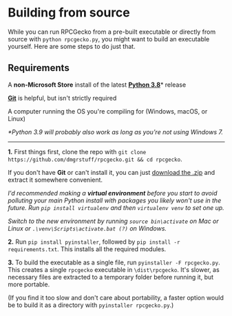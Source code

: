 # Building from source

While you can run RPCGecko from a pre-built executable or directly from source with `python rpcgecko.py`, you might want to build an executable yourself. Here are some steps to do just that.

## Requirements

A **non-Microsoft Store** install of the latest [**Python 3.8**](https://python.org/downloads)* release

[**Git**](http://git-scm.com/downloads) is helpful, but isn't strictly required

A computer running the OS you're compiling for (Windows, macOS, or Linux)

*\*Python 3.9 will probably also work as long as you're not using Windows 7.*

---

**1.** First things first, clone the repo with `git clone https://github.com/dmgrstuff/rpcgecko.git && cd rpcgecko`.

If you don't have **Git** or can't install it, you can just [download the .zip](https://github.com/dmgrstuff/rpcgecko/archive/main.zip) and extract it somewhere convenient.

*I'd recommended making a* ***virtual environment*** *before you start to avoid polluting your main Python install with packages you likely won't use in the future. Run `pip install virtualenv` and then `virtualenv venv` to set one up.*

*Switch to the new environment by running `source bin\activate` on Mac or Linux or `.\venv\Scripts\activate.bat (?)` on Windows.*

**2.** Run `pip install pyinstaller`, followed by `pip install -r requirements.txt`. This installs all the required modules.

**3.** To build the executable as a single file, run `pyinstaller -F rpcgecko.py`. This creates a single `rpcgecko` executable in `\dist\rpcgecko`. It's slower, as necessary files are extracted to a temporary folder before running it, but more portable.

(If you find it too slow and don't care about portability, a faster option would be to build it as a directory with `pyinstaller rpcgecko.py`.)
